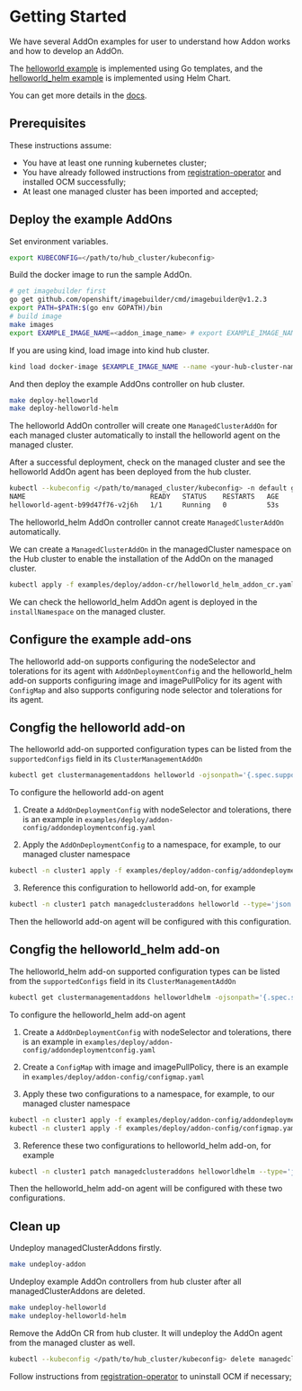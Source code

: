 
# Getting Started

We have several AddOn examples for user to understand how Addon works and how to develop an AddOn.

The [helloworld example](helloworld) is implemented using Go templates, and the [helloworld_helm example](helloworld_helm) is implemented using Helm Chart.

You can get more details in the [docs](../docs).

## Prerequisites

These instructions assume:

- You have at least one running kubernetes cluster;
- You have already followed instructions from [registration-operator](https://github.com/open-cluster-management-io/registration-operator) and installed OCM successfully;
- At least one managed cluster has been imported and accepted;

## Deploy the example AddOns
Set environment variables.
```sh
export KUBECONFIG=</path/to/hub_cluster/kubeconfig>
```

Build the docker image to run the sample AddOn.
```sh
# get imagebuilder first
go get github.com/openshift/imagebuilder/cmd/imagebuilder@v1.2.3
export PATH=$PATH:$(go env GOPATH)/bin
# build image
make images
export EXAMPLE_IMAGE_NAME=<addon_image_name> # export EXAMPLE_IMAGE_NAME=quay.io/open-cluster-management/addon-examples:latest
```

If you are using kind, load image into kind hub cluster.
```sh
kind load docker-image $EXAMPLE_IMAGE_NAME --name <your-hub-cluster-name> # kind load docker-image  $EXAMPLE_IMAGE_NAME --name cluster1
```

And then deploy the example AddOns controller on hub cluster.
```sh
make deploy-helloworld
make deploy-helloworld-helm
```

The helloworld AddOn controller will create one `ManagedClusterAddOn` for each managed cluster automatically to install the helloworld agent on the managed cluster.

After a successful deployment, check on the managed cluster and see the helloworld AddOn agent has been deployed from the hub cluster.
```sh
kubectl --kubeconfig </path/to/managed_cluster/kubeconfig> -n default get pods
NAME                               READY   STATUS    RESTARTS   AGE
helloworld-agent-b99d47f76-v2j6h   1/1     Running   0          53s
```

The helloworld_helm AddOn controller cannot create `ManagedClusterAddOn` automatically.

We can create a `ManagedClusterAddOn` in the managedCluster namespace on the Hub cluster to enable the installation of the AddOn on the managed cluster.
```sh
kubectl apply -f examples/deploy/addon-cr/helloworld_helm_addon_cr.yaml
```

We can check the helloworld_helm AddOn agent is deployed in the `installNamespace` on the managed cluster. 

## Configure the example add-ons

The helloworld add-on supports configuring the nodeSelector and tolerations for its agent with `AddOnDeploymentConfig` and the helloworld_helm add-on supports configuring image and imagePullPolicy for its agent with `ConfigMap` and also supports configuring node selector and tolerations for its agent.

## Congfig the helloworld add-on

The helloworld add-on supported configuration types can be listed from the `supportedConfigs` field in its `ClusterManagementAddOn`
```sh
kubectl get clustermanagementaddons helloworld -ojsonpath='{.spec.supportedConfigs}'
```

To configure the helloworld add-on agent

1. Create a `AddOnDeploymentConfig` with nodeSelector and tolerations, there is an example in `examples/deploy/addon-config/addondeploymentconfig.yaml`

2. Apply the `AddOnDeploymentConfig` to a namespace, for example, to our managed cluster namespace
```sh
kubectl -n cluster1 apply -f examples/deploy/addon-config/addondeploymentconfig.yaml
```

3. Reference this configuration to helloworld add-on, for example
```sh
kubectl -n cluster1 patch managedclusteraddons helloworld --type='json' -p='[{\"op\":\"add\", \"path\":\"/spec/configs\", \"value\":[{\"group\":\"addon.open-cluster-management.io\",\"resource\":\"addondeploymentconfigs\",\"namespace\":\"cluster1\",\"name\":\"deploy-config\"}]}]'
```

Then the helloworld add-on agent will be configured with this configuration.

## Congfig the helloworld_helm add-on

The helloworld_helm add-on supported configuration types can be listed from the `supportedConfigs` field in its `ClusterManagementAddOn`
```sh
kubectl get clustermanagementaddons helloworldhelm -ojsonpath='{.spec.supportedConfigs}'
```

To configure the helloworld_helm add-on agent

1. Create a `AddOnDeploymentConfig` with nodeSelector and tolerations, there is an example in `examples/deploy/addon-config/addondeploymentconfig.yaml`

2. Create a `ConfigMap` with image and imagePullPolicy, there is an example in `examples/deploy/addon-config/configmap.yaml`

2. Apply these two configurations to a namespace, for example, to our managed cluster namespace
```sh
kubectl -n cluster1 apply -f examples/deploy/addon-config/addondeploymentconfig.yaml
kubectl -n cluster1 apply -f examples/deploy/addon-config/configmap.yaml
```

3. Reference these two configurations to helloworld_helm add-on, for example
```sh
kubectl -n cluster1 patch managedclusteraddons helloworldhelm --type='json' -p='[{\"op\":\"add\", \"path\":\"/spec/configs\", \"value\":[{\"group\":\"addon.open-cluster-management.io\",\"resource\":\"addondeploymentconfigs\",\"namespace\":\"cluster1\",\"name\":\"deploy-config\"},{\"resource\":\"configmaps\",\"namespace\":\"cluster1\",\"name\":\"image-config\"}]}]'
```

Then the helloworld_helm add-on agent will be configured with these two configurations.

## Clean up
Undeploy managedClusterAddons firstly.
```sh
make undeploy-addon
```

Undeploy example AddOn controllers from hub cluster after all managedClusterAddons are deleted.
```sh
make undeploy-helloworld
make undeploy-helloworld-helm
```

Remove the AddOn CR from hub cluster. It will undeploy the AddOn agent from the managed cluster as well.
```sh
kubectl --kubeconfig </path/to/hub_cluster/kubeconfig> delete managedclusteraddons -n <managed_cluster_name> helloworld
```

Follow instructions from [registration-operator](https://github.com/open-cluster-management-io/registration-operator) to uninstall OCM if necessary;

